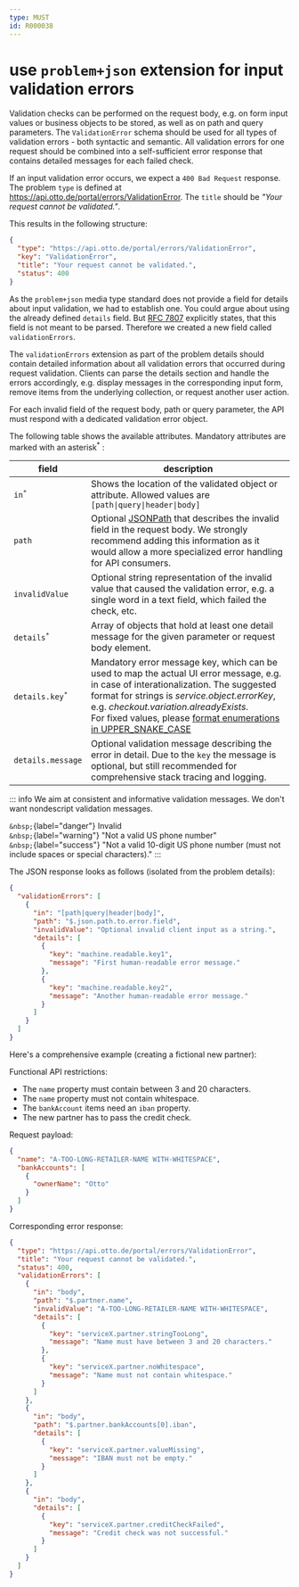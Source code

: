 ```yaml
---
type: MUST
id: R000038
---
```


# use `problem+json` extension for input validation errors

Validation checks can be performed on the request body, e.g. on form input values or business objects to be stored, as well as on path and query parameters. The `ValidationError` schema should be used for all types of validation errors - both syntactic and semantic. All validation errors for one request should be combined into a self-sufficient error response that contains detailed messages for each failed check.

If an input validation error occurs, we expect a `400 Bad Request` response. The problem `type` is defined at <https://api.otto.de/portal/errors/ValidationError>. The `title` should be _"Your request cannot be validated."_.

This results in the following structure:

```json
{
  "type": "https://api.otto.de/portal/errors/ValidationError",
  "key": "ValidationError",
  "title": "Your request cannot be validated.",
  "status": 400
}
```

As the `problem+json` media type standard does not provide a field for details about input validation, we had to establish one.
You could argue about using the already defined `details` field.
But [RFC 7807](https://tools.ietf.org/html/rfc7807) explicitly states, that this field is not meant to be parsed.
Therefore we created a new field called `validationErrors`.

The `validationErrors` extension as part of the problem details should contain detailed information about all validation errors that occurred during request validation. Clients can parse the details section and handle the errors accordingly, e.g. display messages in the corresponding input form, remove items from the underlying collection, or request another user action.

For each invalid field of the request body, path or query parameter, the API must respond with a dedicated validation error object.

The following table shows the available attributes. Mandatory attributes are marked with an asterisk<sup>\*</sup> :

| field                                 | description                                                                                                                                                                                                                                                                                                                                                     |
| ------------------------------------- | --------------------------------------------------------------------------------------------------------------------------------------------------------------------------------------------------------------------------------------------------------------------------------------------------------------------------------------------------------------- |
| <code>in<sup>\*</sup></code>          | Shows the location of the validated object or attribute. Allowed values are `[path\|query\|header\|body]`                                                                                                                                                                                                                                                       |
| `path`                                | Optional [JSONPath](https://goessner.net/articles/JsonPath/) that describes the invalid field in the request body. We strongly recommend adding this information as it would allow a more specialized error handling for API consumers.                                                                                                                         |
| `invalidValue`                        | Optional string representation of the invalid value that caused the validation error, e.g. a single word in a text field, which failed the check, etc.                                                                                                                                                                                                          |
| <code>details<sup>\*</sup></code>     | Array of objects that hold at least one detail message for the given parameter or request body element.                                                                                                                                                                                                                                                         |
| <code>details.key<sup>\*</sup></code> | Mandatory error message key, which can be used to map the actual UI error message, e.g. in case of interationalization. The suggested format for strings is _service.object.errorKey_, e.g. _checkout.variation.alreadyExists_. <br> For fixed values, please [format enumerations in UPPER_SNAKE_CASE](https://api.develop.otto.de/portal/guidelines/#R004090) |
| `details.message`                     | Optional validation message describing the error in detail. Due to the `key` the message is optional, but still recommended for comprehensive stack tracing and logging.                                                                                                                                                                                        |

::: info
We aim at consistent and informative validation messages.
We don't want nondescript validation messages.

`&nbsp;`{label="danger"} Invalid  
`&nbsp;`{label="warning"} "Not a valid US phone number"  
`&nbsp;`{label="success"} "Not a valid 10-digit US phone number (must not include spaces or special characters)."
:::

The JSON response looks as follows (isolated from the problem details):

```json
{
  "validationErrors": [
    {
      "in": "[path|query|header|body]",
      "path": "$.json.path.to.error.field",
      "invalidValue": "Optional invalid client input as a string.",
      "details": [
        {
          "key": "machine.readable.key1",
          "message": "First human-readable error message."
        },
        {
          "key": "machine.readable.key2",
          "message": "Another human-readable error message."
        }
      ]
    }
  ]
}
```

Here's a comprehensive example (creating a fictional new partner):

Functional API restrictions:

- The `name` property must contain between 3 and 20 characters.
- The `name` property must not contain whitespace.
- The `bankAccount` items need an `iban` property.
- The new partner has to pass the credit check.

Request payload:

```json
{
  "name": "A-TOO-LONG-RETAILER-NAME WITH-WHITESPACE",
  "bankAccounts": [
    {
      "ownerName": "Otto"
    }
  ]
}
```

Corresponding error response:

```json
{
  "type": "https://api.otto.de/portal/errors/ValidationError",
  "title": "Your request cannot be validated.",
  "status": 400,
  "validationErrors": [
    {
      "in": "body",
      "path": "$.partner.name",
      "invalidValue": "A-TOO-LONG-RETAILER-NAME WITH-WHITESPACE",
      "details": [
        {
          "key": "serviceX.partner.stringTooLong",
          "message": "Name must have between 3 and 20 characters."
        },
        {
          "key": "serviceX.partner.noWhitespace",
          "message": "Name must not contain whitespace."
        }
      ]
    },
    {
      "in": "body",
      "path": "$.partner.bankAccounts[0].iban",
      "details": [
        {
          "key": "serviceX.partner.valueMissing",
          "message": "IBAN must not be empty."
        }
      ]
    },
    {
      "in": "body",
      "details": [
        {
          "key": "serviceX.partner.creditCheckFailed",
          "message": "Credit check was not successful."
        }
      ]
    }
  ]
}
```
